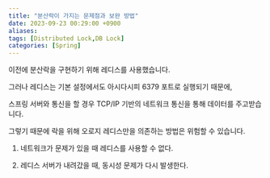 ```yaml
---
title: "분산락이 가지는 문제점과 보완 방법"
date: 2023-09-23 00:29:00 +0900
aliases: 
tags: [Distributed Lock,DB Lock]
categories: [Spring]
---
```


이전에 분산락을 구현하기 위해 레디스를 사용했습니다.

그러나 레디스는 기본 설정에서도 아시다시피 6379 포트로 실행되기 때문에,

스프링 서버와 통신을 할 경우 TCP/IP 기반의 네트워크 통신을 통해 데이터를 주고받습니다.

그렇기 때문에 락을 위해 오로지 레디스만을 의존하는 방법은 위험할 수 있습니다.

1. 네트워크가 문제가 있을 때 레디스를 사용할 수 없다.

2. 레디스 서버가 내려갔을 때, 동시성 문제가 다시 발생한다.





